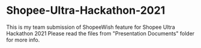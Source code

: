 # Shopee-Ultra-Hackathon-2021
This is my team submission of ShopeeWish feature for Shopee Ultra Hackathon 2021
Please read the files from "Presentation Documents" folder for more info. 

